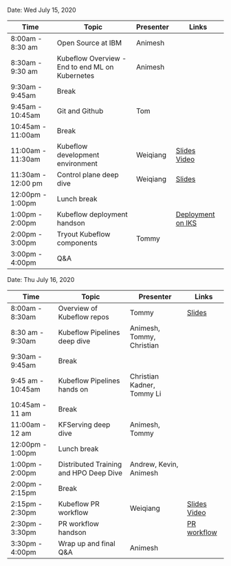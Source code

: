 Date: Wed July 15, 2020

|Time|Topic|Presenter|Links|
|---|---|---|---|
|8:00am - 8:30 am|Open Source at IBM|Animesh||
|8:30am - 9:30 am|Kubeflow Overview - End to end ML on Kubernetes|Animesh|
|9:30am - 9:45am|Break|||
|9:45am - 10:45am|Git and Github|Tom||
|10:45am - 11:00am|Break|||
|11:00am - 11:30am|Kubeflow development environment|Weiqiang|[Slides](Presentations/DevEnv.pdf)<br>[Video](https://youtu.be/UwaKoVJwaaI)|
|11:30am - 12:00 pm |Control plane deep dive|Weiqiang|[Slides](Presentations/KubeflowControlPlane.pdf)|
|12:00pm - 1:00pm|Lunch break|||
|1:00pm - 2:00pm|Kubeflow deployment handson||[Deployment on IKS](HandsOn/Deployment/kubeflow-on-iks.md)|
|2:00pm - 3:00pm|Tryout Kubeflow components|Tommy||
|3:00pm - 4:00pm|Q&A|||

Date: Thu July 16, 2020

|Time|Topic|Presenter|Links|
|---|---|---|---|
|8:00am - 8:30am|Overview of Kubeflow repos|Tommy|[Slides](Presentations/KubeflowRepos.pdf)|
|8:30 am - 9:30am|Kubeflow Pipelines deep dive|Animesh, Tommy, Christian||
|9:30am - 9:45am|Break|||
|9:45 am - 10:45am|Kubeflow Pipelines hands on| Christian Kadner, Tommy Li||
|10:45am - 11 am|Break|||
|11:00am - 12 am|KFServing deep dive|Animesh, Tommy||
|12:00pm - 1:00pm|Lunch break|||
|1:00pm - 2:00pm |Distributed Training and HPO Deep Dive |Andrew, Kevin, Animesh||
|2:00pm - 2:15pm|Break|||
|2:15pm - 2:30pm|Kubeflow PR workflow|Weiqiang|[Slides](Presentations/PRworkflow.pdf)<br>[Video](https://youtu.be/4EBQkfbbUTM)|
|2:30pm - 3:30pm|PR workflow handson||[PR workflow](HandsOn/PRworkflow/PRworkflow.md)|
|3:30pm - 4:00pm|Wrap up and final Q&A|Animesh||
